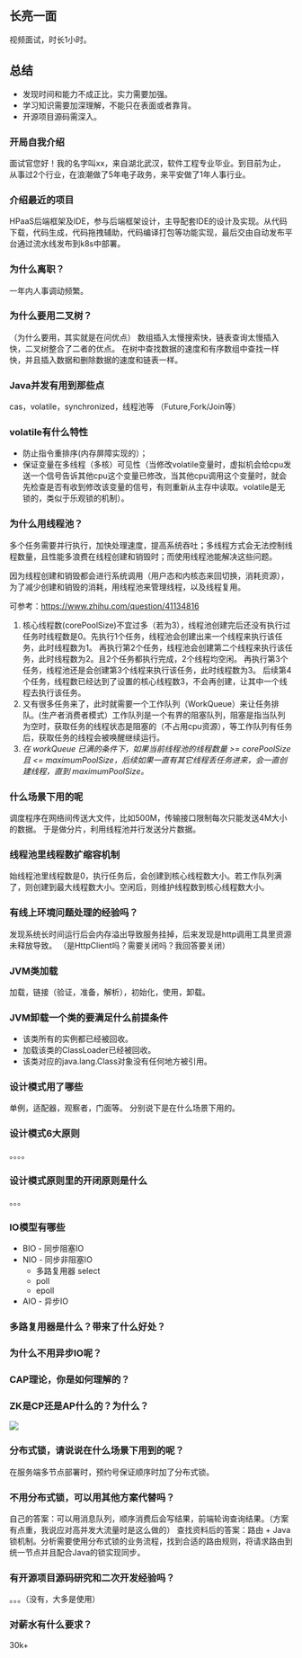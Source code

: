 ## 长亮一面
视频面试，时长1小时。

## 总结
* 发现时间和能力不成正比，实力需要加强。
* 学习知识需要加深理解，不能只在表面或者靠背。
* 开源项目源码需深入。

### 开局自我介绍
面试官您好！我的名字叫xx，来自湖北武汉，软件工程专业毕业。到目前为止，从事过2个行业，在浪潮做了5年电子政务，来平安做了1年人事行业。

### 介绍最近的项目
HPaaS后端框架及IDE，参与后端框架设计，主导配套IDE的设计及实现。从代码下载，代码生成，代码拖拽辅助，代码编译打包等功能实现，最后交由自动发布平台通过流水线发布到k8s中部署。

### 为什么离职？
一年内人事调动频繁。

### 为什么要用二叉树？
（为什么要用，其实就是在问优点）
数组插入太慢搜索快，链表查询太慢插入快，二叉树整合了二者的优点。
在树中查找数据的速度和有序数组中查找一样快，并且插入数据和删除数据的速度和链表一样。

### Java并发有用到那些点
cas，volatile，synchronized，线程池等
（Future,Fork/Join等）

### volatile有什么特性
* 防止指令重排序(内存屏障实现的）；
* 保证变量在多线程（多核）可见性（当修改volatile变量时，虚拟机会给cpu发送一个信号告诉其他cpu这个变量已修改，当其他cpu调用这个变量时，就会先检查是否有收到修改该变量的信号，有则重新从主存中读取。volatile是无锁的，类似于乐观锁的机制）。

### 为什么用线程池？
多个任务需要并行执行，加快处理速度，提高系统吞吐；多线程方式会无法控制线程数量，且性能多浪费在线程创建和销毁时；而使用线程池能解决这些问题。

因为线程创建和销毁都会进行系统调用（用户态和内核态来回切换，消耗资源），为了减少创建和销毁的消耗，用线程池来管理线程，以及线程复用。

可参考：https://www.zhihu.com/question/41134816
1. 核心线程数(corePoolSize)不宜过多（若为3），线程池创建完后还没有执行过任务时线程数是0。先执行1个任务，线程池会创建出来一个线程来执行该任务，此时线程数为1。
再执行第2个任务，线程池会创建第二个线程来执行该任务，此时线程数为2。且2个任务都执行完成，2个线程均空闲。
再执行第3个任务，线程池还是会创建第3个线程来执行该任务，此时线程数为3。
后续第4个任务，线程数已经达到了设置的核心线程数3，不会再创建，让其中一个线程去执行该任务。
2. 又有很多任务来了，此时就需要一个工作队列（WorkQueue）来让任务排队。(生产者消费者模式）工作队列是一个有界的阻塞队列，阻塞是指当队列为空时，获取任务的线程状态是阻塞的（不占用cpu资源），等工作队列有任务后，获取任务的线程会被唤醒继续运行。
3. *在 workQueue 已满的条件下，如果当前线程池的线程数量 >= corePoolSize 且 <= maximumPoolSize，后续如果一直有其它线程丢任务进来，会一直创建线程，直到 maximumPoolSize。*

### 什么场景下用的呢
调度程序在网络间传送大文件，比如500M，传输接口限制每次只能发送4M大小的数据。
于是做分片，利用线程池并行发送分片数据。

### 线程池里线程数扩缩容机制
始线程池里线程数是0，执行任务后，会创建到核心线程数大小。若工作队列满了，则创建到最大线程数大小。空闲后，则维护线程数到核心线程数大小。

### 有线上环境问题处理的经验吗？
发现系统长时间运行后会内存溢出导致服务挂掉，后来发现是http调用工具里资源未释放导致。
（是HttpClient吗？需要关闭吗？我回答要关闭）

### JVM类加载
加载，链接（验证，准备，解析），初始化，使用，卸载。

### JVM卸载一个类的要满足什么前提条件
* 该类所有的实例都已经被回收。
* 加载该类的ClassLoader已经被回收。
* 该类对应的java.lang.Class对象没有任何地方被引用。

### 设计模式用了哪些
单例，适配器，观察者，门面等。
分别说下是在什么场景下用的。

### 设计模式6大原则
。。。。
### 设计模式原则里的开闭原则是什么
。。。

### IO模型有哪些
* BIO - 同步阻塞IO
* NIO - 同步非阻塞IO
    * 多路复用器 select
    * poll
    * epoll
* AIO - 异步IO
### 多路复用器是什么？带来了什么好处？

### 为什么不用异步IO呢？

### CAP理论，你是如何理解的？

### ZK是CP还是AP什么的？为什么？
![](images/screenshot_1657975170888.png)

### 分布式锁，请说说在什么场景下用到的呢？
在服务端多节点部署时，预约号保证顺序时加了分布式锁。

### 不用分布式锁，可以用其他方案代替吗？
自己的答案：可以用消息队列，顺序消费后会写结果，前端轮询查询结果。（方案有点重，我说应对高并发大流量时是这么做的）
查找资料后的答案：路由 + Java锁机制。分析需要使用分布式锁的业务流程，找到合适的路由规则，将请求路由到统一节点并且配合Java的锁实现同步。

### 有开源项目源码研究和二次开发经验吗？
。。。（没有，大多是使用）

### 对薪水有什么要求？
30k+



